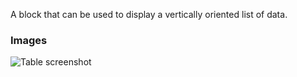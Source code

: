 A block that can be used to display a vertically oriented list of data.

### Images

![Table screenshot](https://gitlab.com/appsemble/appsemble/-/raw/0.20.0/config/assets/list.png)
